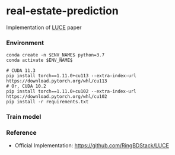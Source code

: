# real-estate-prediction
Implementation of [LUCE](https://arxiv.org/abs/2008.05880) paper



### Environment
``` 
conda create -n $ENV_NAME$ python=3.7
conda activate $ENV_NAME$

# CUDA 11.3
pip install torch==1.11.0+cu113 --extra-index-url https://download.pytorch.org/whl/cu113 
# Or, CUDA 10.2 
pip install torch==1.11.0+cu102 --extra-index-url https://download.pytorch.org/whl/cu102 
pip install -r requirements.txt
```

### Train model

### Reference
* Official Implementation: https://github.com/RingBDStack/LUCE